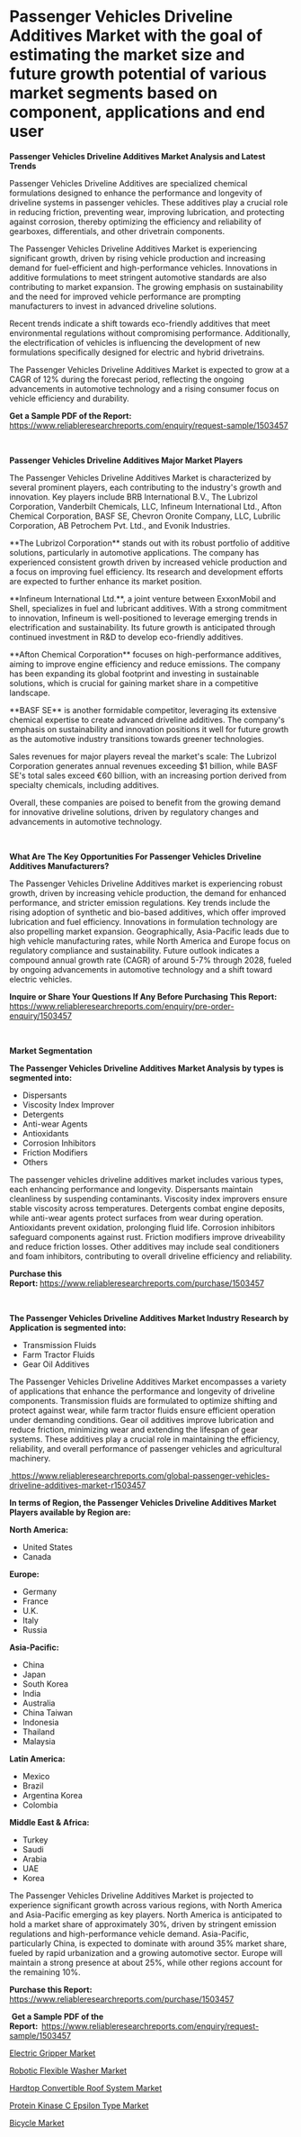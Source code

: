 <p><h1>Passenger Vehicles Driveline Additives Market with the goal of estimating the market size and future growth potential of various market segments based on component, applications and end user</h1></p><p><strong>Passenger Vehicles Driveline Additives Market Analysis and Latest Trends</strong></p>
<p><p>Passenger Vehicles Driveline Additives are specialized chemical formulations designed to enhance the performance and longevity of driveline systems in passenger vehicles. These additives play a crucial role in reducing friction, preventing wear, improving lubrication, and protecting against corrosion, thereby optimizing the efficiency and reliability of gearboxes, differentials, and other drivetrain components.</p><p>The Passenger Vehicles Driveline Additives Market is experiencing significant growth, driven by rising vehicle production and increasing demand for fuel-efficient and high-performance vehicles. Innovations in additive formulations to meet stringent automotive standards are also contributing to market expansion. The growing emphasis on sustainability and the need for improved vehicle performance are prompting manufacturers to invest in advanced driveline solutions.</p><p>Recent trends indicate a shift towards eco-friendly additives that meet environmental regulations without compromising performance. Additionally, the electrification of vehicles is influencing the development of new formulations specifically designed for electric and hybrid drivetrains.</p><p>The Passenger Vehicles Driveline Additives Market is expected to grow at a CAGR of 12% during the forecast period, reflecting the ongoing advancements in automotive technology and a rising consumer focus on vehicle efficiency and durability.</p></p>
<p><strong>Get a Sample PDF of the Report:&nbsp;</strong> <a href="https://www.reliableresearchreports.com/enquiry/request-sample/1503457?utm_campaign=12&utm_medium=2&utm_source=Github&utm_content=ia&utm_term=16122024&utm_id=passenger-vehicles-driveline-additives">https://www.reliableresearchreports.com/enquiry/request-sample/1503457</a></p>
<p>&nbsp;</p>
<p><strong>Passenger Vehicles Driveline Additives Major Market Players</strong></p>
<p><p>The Passenger Vehicles Driveline Additives Market is characterized by several prominent players, each contributing to the industry's growth and innovation. Key players include BRB International B.V., The Lubrizol Corporation, Vanderbilt Chemicals, LLC, Infineum International Ltd., Afton Chemical Corporation, BASF SE, Chevron Oronite Company, LLC, Lubrilic Corporation, AB Petrochem Pvt. Ltd., and Evonik Industries.</p><p>**The Lubrizol Corporation** stands out with its robust portfolio of additive solutions, particularly in automotive applications. The company has experienced consistent growth driven by increased vehicle production and a focus on improving fuel efficiency. Its research and development efforts are expected to further enhance its market position.</p><p>**Infineum International Ltd.**, a joint venture between ExxonMobil and Shell, specializes in fuel and lubricant additives. With a strong commitment to innovation, Infineum is well-positioned to leverage emerging trends in electrification and sustainability. Its future growth is anticipated through continued investment in R&D to develop eco-friendly additives.</p><p>**Afton Chemical Corporation** focuses on high-performance additives, aiming to improve engine efficiency and reduce emissions. The company has been expanding its global footprint and investing in sustainable solutions, which is crucial for gaining market share in a competitive landscape.</p><p>**BASF SE** is another formidable competitor, leveraging its extensive chemical expertise to create advanced driveline additives. The company's emphasis on sustainability and innovation positions it well for future growth as the automotive industry transitions towards greener technologies.</p><p>Sales revenues for major players reveal the market's scale: The Lubrizol Corporation generates annual revenues exceeding $1 billion, while BASF SE's total sales exceed €60 billion, with an increasing portion derived from specialty chemicals, including additives.</p><p>Overall, these companies are poised to benefit from the growing demand for innovative driveline solutions, driven by regulatory changes and advancements in automotive technology.</p></p>
<p>&nbsp;</p>
<p><strong>What Are The Key Opportunities For Passenger Vehicles Driveline Additives Manufacturers?</strong></p>
<p><p>The Passenger Vehicles Driveline Additives market is experiencing robust growth, driven by increasing vehicle production, the demand for enhanced performance, and stricter emission regulations. Key trends include the rising adoption of synthetic and bio-based additives, which offer improved lubrication and fuel efficiency. Innovations in formulation technology are also propelling market expansion. Geographically, Asia-Pacific leads due to high vehicle manufacturing rates, while North America and Europe focus on regulatory compliance and sustainability. Future outlook indicates a compound annual growth rate (CAGR) of around 5-7% through 2028, fueled by ongoing advancements in automotive technology and a shift toward electric vehicles.</p></p>
<p><strong>Inquire or Share Your Questions If Any Before Purchasing This Report:</strong> <a href="https://www.reliableresearchreports.com/enquiry/pre-order-enquiry/1503457?utm_campaign=12&utm_medium=2&utm_source=Github&utm_content=ia&utm_term=16122024&utm_id=passenger-vehicles-driveline-additives">https://www.reliableresearchreports.com/enquiry/pre-order-enquiry/1503457</a></p>
<p>&nbsp;</p>
<p><strong>Market Segmentation</strong></p>
<p><strong>The Passenger Vehicles Driveline Additives Market Analysis by types is segmented into:</strong></p>
<p><ul><li>Dispersants</li><li>Viscosity Index Improver</li><li>Detergents</li><li>Anti-wear Agents</li><li>Antioxidants</li><li>Corrosion Inhibitors</li><li>Friction Modifiers</li><li>Others</li></ul></p>
<p><p>The passenger vehicles driveline additives market includes various types, each enhancing performance and longevity. Dispersants maintain cleanliness by suspending contaminants. Viscosity index improvers ensure stable viscosity across temperatures. Detergents combat engine deposits, while anti-wear agents protect surfaces from wear during operation. Antioxidants prevent oxidation, prolonging fluid life. Corrosion inhibitors safeguard components against rust. Friction modifiers improve driveability and reduce friction losses. Other additives may include seal conditioners and foam inhibitors, contributing to overall driveline efficiency and reliability.</p></p>
<p><strong>Purchase this Report:&nbsp;</strong><a href="https://www.reliableresearchreports.com/purchase/1503457?utm_campaign=12&utm_medium=2&utm_source=Github&utm_content=ia&utm_term=16122024&utm_id=passenger-vehicles-driveline-additives">https://www.reliableresearchreports.com/purchase/1503457</a></p>
<p>&nbsp;</p>
<p><strong>The Passenger Vehicles Driveline Additives Market Industry Research by Application is segmented into:</strong></p>
<p><ul><li>Transmission Fluids</li><li>Farm Tractor Fluids</li><li>Gear Oil Additives</li></ul></p>
<p><p>The Passenger Vehicles Driveline Additives Market encompasses a variety of applications that enhance the performance and longevity of driveline components. Transmission fluids are formulated to optimize shifting and protect against wear, while farm tractor fluids ensure efficient operation under demanding conditions. Gear oil additives improve lubrication and reduce friction, minimizing wear and extending the lifespan of gear systems. These additives play a crucial role in maintaining the efficiency, reliability, and overall performance of passenger vehicles and agricultural machinery.</p></p>
<p><a href="https://www.reliableresearchreports.com/global-passenger-vehicles-driveline-additives-market-r1503457?utm_campaign=12&utm_medium=2&utm_source=Github&utm_content=ia&utm_term=16122024&utm_id=passenger-vehicles-driveline-additives">&nbsp;https://www.reliableresearchreports.com/global-passenger-vehicles-driveline-additives-market-r1503457</a></p>
<p><strong>In terms of Region, the Passenger Vehicles Driveline Additives Market Players available by Region are:</strong></p>
<p>
    <p> <strong> North America: </strong>
        <ul>
            <li>United States</li>
            <li>Canada</li>
        </ul>
        </p> 
    <p> <strong> Europe: </strong>
        <ul>
            <li>Germany</li>
            <li>France</li>
            <li>U.K.</li>
            <li>Italy</li>
            <li>Russia</li>
        </ul>
        </p> 
    <p> <strong> Asia-Pacific: </strong>
        <ul>
            <li>China</li>
            <li>Japan</li>
            <li>South Korea</li>
            <li>India</li>
            <li>Australia</li>
            <li>China Taiwan</li>
            <li>Indonesia</li>
            <li>Thailand</li>
            <li>Malaysia</li>
        </ul>
        </p> 
    <p> <strong> Latin America: </strong>
        <ul>
            <li>Mexico</li>
            <li>Brazil</li>
            <li>Argentina Korea</li>
            <li>Colombia</li>
        </ul>
        </p> 
    <p> <strong> Middle East & Africa: </strong>
        <ul>
            <li>Turkey</li>
            <li>Saudi</li>
            <li>Arabia</li>
            <li>UAE</li>
            <li>Korea</li>
        </ul>
    </p>
    </p>
<p><p>The Passenger Vehicles Driveline Additives Market is projected to experience significant growth across various regions, with North America and Asia-Pacific emerging as key players. North America is anticipated to hold a market share of approximately 30%, driven by stringent emission regulations and high-performance vehicle demand. Asia-Pacific, particularly China, is expected to dominate with around 35% market share, fueled by rapid urbanization and a growing automotive sector. Europe will maintain a strong presence at about 25%, while other regions account for the remaining 10%.</p></p>
<p><strong>Purchase this Report: </strong><a href="https://www.reliableresearchreports.com/purchase/1503457?utm_campaign=12&utm_medium=2&utm_source=Github&utm_content=ia&utm_term=16122024&utm_id=passenger-vehicles-driveline-additives">https://www.reliableresearchreports.com/purchase/1503457</a></p>
<p>&nbsp;<strong>Get a Sample PDF of the Report:&nbsp;&nbsp;</strong><a href="https://www.reliableresearchreports.com/enquiry/request-sample/1503457?utm_campaign=12&utm_medium=2&utm_source=Github&utm_content=ia&utm_term=16122024&utm_id=passenger-vehicles-driveline-additives">https://www.reliableresearchreports.com/enquiry/request-sample/1503457</a></p>
<p><strong></strong></p>
<p><p><a href="https://www.linkedin.com/pulse/in-depth-electric-gripper-market-analysis-expansion-potential-5otqe?utm_campaign=12&utm_medium=2&utm_source=Github&utm_content=ia&utm_term=16122024&utm_id=passenger-vehicles-driveline-additives">Electric Gripper Market</a></p><p><a href="https://www.linkedin.com/pulse/global-robotic-flexible-washer-market-forecast-2024--frwxe?utm_campaign=12&utm_medium=2&utm_source=Github&utm_content=ia&utm_term=16122024&utm_id=passenger-vehicles-driveline-additives">Robotic Flexible Washer Market</a></p><p><a href="https://github.com/JakirUddin511/Market-Research-Report-List-1/blob/main/hardtop-convertible-roof-system-market.md?utm_campaign=12&utm_medium=2&utm_source=Github&utm_content=ia&utm_term=16122024&utm_id=passenger-vehicles-driveline-additives">Hardtop Convertible Roof System Market</a></p><p><a href="https://github.com/ChiragRP21/Market-Research-Report-List-6/blob/main/protein-kinase-c-epsilon-type-market.md?utm_campaign=12&utm_medium=2&utm_source=Github&utm_content=ia&utm_term=16122024&utm_id=passenger-vehicles-driveline-additives">Protein Kinase C Epsilon Type Market</a></p><p><a href="https://www.linkedin.com/pulse/a-mkt-nova-vc8zf?utm_campaign=12&utm_medium=2&utm_source=Github&utm_content=ia&utm_term=16122024&utm_id=passenger-vehicles-driveline-additives">Bicycle Market</a></p></p>